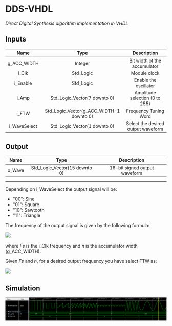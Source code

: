 # DDS-VHDL

*Direct Digital Synthesis algorithm implementation in VHDL*

## Inputs
|     Name     |                   Type                   |             Description            |
|:------------:|:----------------------------------------:|:----------------------------------:|
| g_ACC_WIDTH  | Integer                                  | Bit width of the accumulator       |
| i_Clk        | Std_Logic                                | Module clock                       |
| i_Enable     | Std_Logic                                | Enable the oscillator              |
| i_Amp        | Std_Logic_Vector(7 downto 0)             | Amplitude selection (0 to 255)     |
| i_FTW        | Std_Logic_Vector(g_ACC_WIDTH-1 downto 0) | Frequency Tuning Word              |
| i_WaveSelect | Std_Logic_Vector(1 downto 0)             | Select the desired output waveform |

## Output

|  Name  |              Type             |          Description          |
|:------:|:-----------------------------:|:-----------------------------:|
| o_Wave | Std_Logic_Vector(15 downto 0) | 16-bit signed output waveform |

-----

Depending on i_WaveSelect the output signal will be:
- "00": Sine
- "01": Square
- "10": Sawtooth
- "11": Triangle

The frequency of the output signal is given by the following formula:

<img src="https://render.githubusercontent.com/render/math?math=f_{0}=\frac{F_{s} \cdot FTW}{2^{n}} ">

where *Fs* is the i_Clk frequency and *n* is the accumulator width (g_ACC_WIDTH).

Given *Fs* and *n*, for a desired output frequency you have select FTW as:

<img src="https://render.githubusercontent.com/render/math?math=FTW = round\left[\frac{2^{n}\cdot f_{o}}{F_{s}}\right]">

## Simulation
![DDS Simulation](sim_img.png)